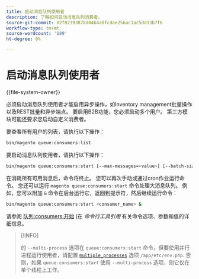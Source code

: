 ```yaml
---
title: 启动消息队列使用者
description: 了解如何启动消息队列消费者。
source-git-commit: 02f02393878d04b4a0fcdae256ac1ac5dd13b7f6
workflow-type: tm+mt
source-wordcount: '189'
ht-degree: 0%

---
```



# 启动消息队列使用者

{{file-system-owner}}

必须启动消息队列使用者才能启用异步操作，如Inventory management批量操作以及REST批量和异步端点。 要启用B2B功能，您必须启动多个用户。 第三方模块可能还要求您启动自定义消费者。

要查看所有用户的列表，请执行以下操作：

```bash
bin/magento queue:consumers:list
```

要启动消息队列使用者，请执行以下操作：

```bash
bin/magento queue:consumers:start [--max-messages=<value>] [--batch-size=<value>] [--single-thread] [--area-code=<value>] [--multi-process=<value>] <consumer_name>
```

在消耗所有可用消息后，命令将终止。 您可以再次手动或通过cron作业运行命令。 您还可以运行 `magento queue:consumers:start` 命令处理大消息队列。 例如，您可以附加 `&` 命令在后台运行它，返回到提示符，然后继续运行命令：

```bash
bin/magento queue:consumers:start <consumer_name> &
```

请参阅 [队列:consumers:开始](https://devdocs.magento.com/guides/v2.4/reference/cli/magento-commerce.html#queueconsumersstart) (在 _命令行工具引用_ 有关命令选项、参数和值的详细信息。

>[!INFO]
>
>的 `--multi-process` 选项在 `queue:consumers:start` 命令，但要使用并行进程运行使用者，请配置 [`multiple_processes`](../queues/manage-message-queues.md#configuration) 选项 `/app/etc/env.php`. 否则，如果 `queue:consumers:start` 使用 `--multi-process` 选项，则它仅在单个线程上工作。
